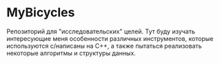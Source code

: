 # MyBicycles
Репозиторий для "исследовательских" целей. 
Тут буду изучать интересующие меня особенности различных инструментов, которые используются с/написаны на C++,
а также пытаться реализовать некоторые алгоритмы и структуры данных.
